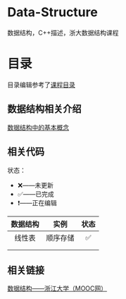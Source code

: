 # Data-Structure
数据结构，C++描述，浙大数据结构课程

# 目录
目录编辑参考了[课程目录](https://www.icourse163.org/course/ZJU-93001)

## 数据结构相关介绍

[数据结构中的基本概念](https://github.com/Wishrem/Data-Structure/blob/main/Chp%201/note.md)

## 相关代码

状态：

- ❌——未更新
- ✅——已完成
- ❗️——正在编辑




| 数据结构 |   实例   | 状态 |
|:------: | :------: | :--: |
|  线性表  | 顺序存储 |  ✅   |
|          |          |      |
|          |          |      |

## 相关链接

[数据结构——浙江大学（MOOC网）](https://www.icourse163.org/course/ZJU-93001)
